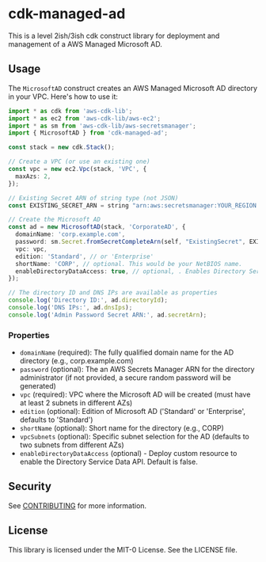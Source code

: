 # cdk-managed-ad

This is a level 2ish/3ish cdk construct library for deployment and management of a AWS Managed Microsoft AD.

## Usage

The `MicrosoftAD` construct creates an AWS Managed Microsoft AD directory in your VPC. Here's how to use it:

```typescript
import * as cdk from 'aws-cdk-lib';
import * as ec2 from 'aws-cdk-lib/aws-ec2';
import * as sm from 'aws-cdk-lib/aws-secretsmanager';
import { MicrosoftAD } from 'cdk-managed-ad';

const stack = new cdk.Stack();

// Create a VPC (or use an existing one)
const vpc = new ec2.Vpc(stack, 'VPC', {
  maxAzs: 2,
});

// Existing Secret ARN of string type (not JSON)
const EXISTING_SECRET_ARN = string "arn:aws:secretsmanager:YOUR_REGION:YOUR_ACCOUNT_ID:secret:YOUR_EXISTING_SECRET_ARN"

// Create the Microsoft AD
const ad = new MicrosoftAD(stack, 'CorporateAD', {
  domainName: 'corp.example.com',
  password: sm.Secret.fromSecretCompleteArn(self, "ExistingSecret", EXISTING_SECRET_ARN)
  vpc: vpc,
  edition: 'Standard', // or 'Enterprise'
  shortName: 'CORP', // optional. This would be your NetBIOS name.
  enableDirectoryDataAccess: true, // optional, . Enables Directory Service Data Access
});

// The directory ID and DNS IPs are available as properties
console.log('Directory ID:', ad.directoryId);
console.log('DNS IPs:', ad.dnsIps);
console.log('Admin Password Secret ARN:', ad.secretArn);
```

### Properties

- `domainName` (required): The fully qualified domain name for the AD directory (e.g., corp.example.com)
- `password` (optional): The an AWS Secrets Manager ARN for the directory administrator (if not provided, a secure random password will be generated)
- `vpc` (required): VPC where the Microsoft AD will be created (must have at least 2 subnets in different AZs)
- `edition` (optional): Edition of Microsoft AD ('Standard' or 'Enterprise', defaults to 'Standard')
- `shortName` (optional): Short name for the directory (e.g., CORP)
- `vpcSubnets` (optional): Specific subnet selection for the AD (defaults to two subnets from different AZs)
- `enableDirectoryDataAccess` (optional) - Deploy custom resource to enable the Directory Service Data API. Default is false.

## Security

See [CONTRIBUTING](CONTRIBUTING.md#security-issue-notifications) for more information.

## License

This library is licensed under the MIT-0 License. See the LICENSE file.
